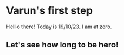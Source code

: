 # Varun's first step

Helllo there! Today is 19/10/23. I am at zero. 

## Let's see how long to be hero!
